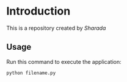 # Introduction


This is a repository created by *Sharada*

## Usage

Run this command to execute the application:


`python filename.py`
